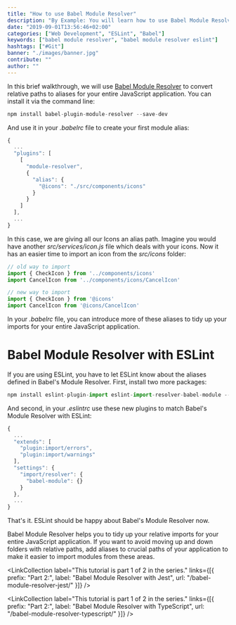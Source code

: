 ```yaml
---
title: "How to use Babel Module Resolver"
description: "By Example: You will learn how to use Babel Module Resolver for your JavaScript application to convert absolute/relative paths to aliases. We will also cover ESLint ..."
date: "2019-09-01T13:56:46+02:00"
categories: ["Web Development", "ESLint", "Babel"]
keywords: ["babel module resolver", "babel module resolver eslint"]
hashtags: ["#Git"]
banner: "./images/banner.jpg"
contribute: ""
author: ""
---
```


<Sponsorship />

<ByExample />

In this brief walkthrough, we will use [Babel Module Resolver](https://github.com/tleunen/babel-plugin-module-resolver) to convert relative paths to aliases for your entire JavaScript application. You can install it via the command line:

```javascript
npm install babel-plugin-module-resolver --save-dev
```

And use it in your *.babelrc* file to create your first module alias:

```javascript
{
  ...
  "plugins": [
    [
      "module-resolver",
      {
        "alias": {
          "@icons": "./src/components/icons"
        }
      }
    ]
  ],
  ...
}
```

In this case, we are giving all our Icons an alias path. Imagine you would have another *src/services/icon.js* file which deals with your icons. Now it has an easier time to import an icon from the *src/icons* folder:

```javascript
// old way to import
import { CheckIcon } from '../components/icons'
import CancelIcon from '../components/icons/CancelIcon'

// new way to import
import { CheckIcon } from '@icons'
import CancelIcon from '@icons/CancelIcon'
```

In your *.babelrc* file, you can introduce more of these aliases to tidy up your imports for your entire JavaScript application.

# Babel Module Resolver with ESLint

If you are using ESLint, you have to let ESLint know about the aliases defined in Babel's Module Resolver. First, install two more packages:

```javascript
npm install eslint-plugin-import eslint-import-resolver-babel-module --save-dev
```

And second, in your *.eslintrc* use these new plugins to match Babel's Module Resolver with ESLint:

```javascript
{
  ...
  "extends": [
    "plugin:import/errors",
    "plugin:import/warnings"
  ],
  "settings": {
    "import/resolver": {
      "babel-module": {}
    }
  },
  ...
}
```

That's it. ESLint should be happy about Babel's Module Resolver now.

<Divider />

Babel Module Resolver helps you to tidy up your relative imports for your entire JavaScript application. If you want to avoid moving up and down folders with relative paths, add aliases to crucial paths of your application to make it easier to import modules from these areas.

<LinkCollection label="This tutorial is part 1 of 2 in the series." links={[{ prefix: "Part 2:", label: "Babel Module Resolver with Jest", url: "/babel-module-resolver-jest/" }]} />

<LinkCollection label="This tutorial is part 1 of 2 in the series." links={[{ prefix: "Part 2:", label: "Babel Module Resolver with TypeScript", url: "/babel-module-resolver-typescript/" }]} />